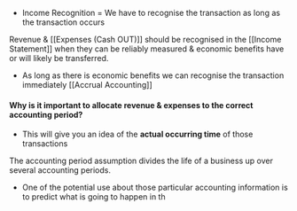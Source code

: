 - Income Recognition = We have to recognise the transaction as long as the transaction occurs

Revenue & [[Expenses (Cash OUT)]] should be recognised in the [[Income Statement]] when they can be reliably measured & economic benefits have or will likely be transferred.
- As long as there is economic benefits we can recognise the transaction immediately
	[[Accrual Accounting]]
#### Why is it important to allocate revenue & expenses to the correct accounting period?
- This will give you an idea of the **actual occurring time** of those transactions

The accounting period assumption divides the life of a business up over several accounting periods.
- One of the potential use about those particular accounting information is to predict what is going to happen in th